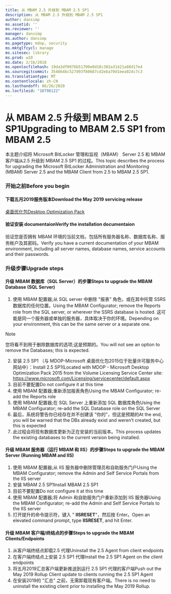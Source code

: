 ```yaml
---
title: 从 MBAM 2.5 升级到 MBAM 2.5 SP1
description: 从 MBAM 2.5 升级到 MBAM 2.5 SP1
author: dansimp
ms.assetid: ''
ms.reviewer: ''
manager: dansimp
ms.author: dansimp
ms.pagetype: mdop, security
ms.mktglfcycl: manage
ms.sitesec: library
ms.prod: w10
ms.date: 2/16/2018
ms.openlocfilehash: 19da3df0976b51700e0d10c302a31421a88d17e4
ms.sourcegitcommit: 354664bc527d93f80687cd2eba70d1eea024c7c3
ms.translationtype: MT
ms.contentlocale: zh-CN
ms.lasthandoff: 06/26/2020
ms.locfileid: "10798122"
---
```

# <span data-ttu-id="79396-103">从 MBAM 2.5 升级到 MBAM 2.5 SP1</span><span class="sxs-lookup"><span data-stu-id="79396-103">Upgrading to MBAM 2.5 SP1 from MBAM 2.5</span></span>
<span data-ttu-id="79396-104">本主题介绍将 Microsoft BitLocker 管理和监视（MBAM） Server 2.5 和 MBAM 客户端从2.5 升级到 MBAM 2.5 SP1 的过程。</span><span class="sxs-lookup"><span data-stu-id="79396-104">This topic describes the process for upgrading the Microsoft BitLocker Administration and Monitoring (MBAM) Server 2.5 and the MBAM Client from 2.5 to MBAM 2.5 SP1.</span></span>

### <span data-ttu-id="79396-105">开始之前</span><span class="sxs-lookup"><span data-stu-id="79396-105">Before you begin</span></span>
#### <span data-ttu-id="79396-106">下载五月2019服务版本</span><span class="sxs-lookup"><span data-stu-id="79396-106">Download the May 2019 servicing release</span></span>
[<span data-ttu-id="79396-107">桌面优化包</span><span class="sxs-lookup"><span data-stu-id="79396-107">Desktop Optimization Pack</span></span>](https://www.microsoft.com/download/details.aspx?id=58345)

#### <span data-ttu-id="79396-108">验证安装 documentaion</span><span class="sxs-lookup"><span data-stu-id="79396-108">Verify the installation documentaion</span></span>
<span data-ttu-id="79396-109">验证您是否拥有 MBAM 环境的当前文档，包括所有服务器名称、数据库名称、服务帐户及其密码。</span><span class="sxs-lookup"><span data-stu-id="79396-109">Verify you have a current documentation of your MBAM environment, including all server names, database names, service accounts and their passwords.</span></span>

### <span data-ttu-id="79396-110">升级步骤</span><span class="sxs-lookup"><span data-stu-id="79396-110">Upgrade steps</span></span>
#### <span data-ttu-id="79396-111">升级 MBAM 数据库（SQL Server）的步骤</span><span class="sxs-lookup"><span data-stu-id="79396-111">Steps to upgrade the MBAM Database (SQL Server)</span></span>
1. <span data-ttu-id="79396-112">使用 MBAM 配置器;从 SQL server 中删除 "报表" 角色，或在其中托管 SSRS 数据库的任何位置。</span><span class="sxs-lookup"><span data-stu-id="79396-112">Using the MBAM Configurator; remove the Reports role from the SQL server, or wherever the SSRS database is hosted.</span></span> <span data-ttu-id="79396-113">这可能是同一个服务器或单独的服务器，具体取决于你的环境。</span><span class="sxs-lookup"><span data-stu-id="79396-113">Depending on your environment, this can be the same server or a separate one.</span></span>
  > [!NOTE]
  > <span data-ttu-id="79396-114">您将看不到用于删除数据库的选项;这是预期的。</span><span class="sxs-lookup"><span data-stu-id="79396-114">You will not see an option to remove the Databases; this is expected.</span></span>  
2. <span data-ttu-id="79396-115">安装 2.5 SP1 （与 MDOP-Microsoft 桌面优化包2015位于批量许可服务中心网站中）：</span><span class="sxs-lookup"><span data-stu-id="79396-115">Install 2.5 SP1(Located with MDOP - Microsoft Desktop Optimization Pack 2015 from the Volume Licensing Service Center site:</span></span>  <https://www.microsoft.com/Licensing/servicecenter/default.aspx>
3. <span data-ttu-id="79396-116">目前不要配置</span><span class="sxs-lookup"><span data-stu-id="79396-116">Do not configure it at this time</span></span> 
4. <span data-ttu-id="79396-117">使用 MBAM 配置器;重新添加报表角色</span><span class="sxs-lookup"><span data-stu-id="79396-117">Using the MBAM Configurator; re-add the Reports role</span></span>
5. <span data-ttu-id="79396-118">使用 MBAM 配置器;在 SQL Server 上重新添加 SQL 数据库角色</span><span class="sxs-lookup"><span data-stu-id="79396-118">Using the MBAM Configurator; re-add the SQL Database role on the SQL Server</span></span>
6. <span data-ttu-id="79396-119">最后，系统将警告你已经存在并不创建该 "你的"，但这是预期的</span><span class="sxs-lookup"><span data-stu-id="79396-119">At the end, you will be warned that the DBs already exist and  weren’t created, but this is expected</span></span>
7. <span data-ttu-id="79396-120">此过程会将现有数据库更新为正在安装的当前版本。</span><span class="sxs-lookup"><span data-stu-id="79396-120">This process updates the existing databases to the current version being installed.</span></span>              

#### <span data-ttu-id="79396-121">升级 MBAM 服务器（运行 MBAM 和 IIS）的步骤</span><span class="sxs-lookup"><span data-stu-id="79396-121">Steps to upgrade the MBAM Server (Running MBAM and IIS)</span></span>
1. <span data-ttu-id="79396-122">使用 MBAM 配置器;从 IIS 服务器中删除管理员和自助服务门户</span><span class="sxs-lookup"><span data-stu-id="79396-122">Using the MBAM Configurator; remove the Admin and Self Service Portals from  the IIS server</span></span>
2. <span data-ttu-id="79396-123">安装 MBAM 2.5 SP1</span><span class="sxs-lookup"><span data-stu-id="79396-123">Install MBAM 2.5 SP1</span></span>
3. <span data-ttu-id="79396-124">目前不要配置</span><span class="sxs-lookup"><span data-stu-id="79396-124">Do not configure it at this time</span></span>  
4. <span data-ttu-id="79396-125">使用 MBAM 配置器;将 Admin 和自助服务门户重新添加到 IIS 服务器</span><span class="sxs-lookup"><span data-stu-id="79396-125">Using the MBAM Configurator; re-add the Admin and Self Service Portals to the IIS server</span></span> 
5. <span data-ttu-id="79396-126">打开提升的命令提示符，键入 " **IISRESET**"，然后按 Enter。</span><span class="sxs-lookup"><span data-stu-id="79396-126">Open an elevated command prompt, type **IISRESET**, and hit Enter.</span></span>
 
#### <span data-ttu-id="79396-127">升级 MBAM 客户端/终结点的步骤</span><span class="sxs-lookup"><span data-stu-id="79396-127">Steps to upgrade the MBAM Clients/Endpoints</span></span>
1. <span data-ttu-id="79396-128">从客户端终结点卸载2.5 代理</span><span class="sxs-lookup"><span data-stu-id="79396-128">Uninstall the 2.5 Agent from client endpoints</span></span>
2. <span data-ttu-id="79396-129">在客户端终结点上安装 2.5 SP1 代理</span><span class="sxs-lookup"><span data-stu-id="79396-129">Install the 2.5 SP1 Agent on the client endpoints</span></span>
3. <span data-ttu-id="79396-130">将五月2019汇总客户端更新推送到运行 2.5 SP1 代理的客户端</span><span class="sxs-lookup"><span data-stu-id="79396-130">Push out the May 2019 Rollup Client update to clients running the 2.5 SP1 Agent</span></span> 
4. <span data-ttu-id="79396-131">在安装2019的 "汇总" 之前，无需卸载现有客户端。</span><span class="sxs-lookup"><span data-stu-id="79396-131">There is no need to uninstall the existing client prior to installing the May 2019 Rollup.</span></span>  
